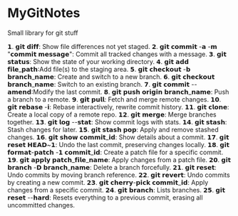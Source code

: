 # MyGitNotes
Small library for git stuff

𝟭. 𝗴𝗶𝘁 𝗱𝗶𝗳𝗳: Show file differences not yet staged.
𝟮. 𝗴𝗶𝘁 𝗰𝗼𝗺𝗺𝗶𝘁 -𝗮 -𝗺 "𝗰𝗼𝗺𝗺𝗶𝘁 𝗺𝗲𝘀𝘀𝗮𝗴𝗲": Commit all tracked changes with a message.
𝟯. 𝗴𝗶𝘁 𝘀𝘁𝗮𝘁𝘂𝘀: Show the state of your working directory.
𝟰. 𝗴𝗶𝘁 𝗮𝗱𝗱 𝗳𝗶𝗹𝗲_𝗽𝗮𝘁𝗵:Add file(s) to the staging area.
𝟱. 𝗴𝗶𝘁 𝗰𝗵𝗲𝗰𝗸𝗼𝘂𝘁 -𝗯 𝗯𝗿𝗮𝗻𝗰𝗵_𝗻𝗮𝗺𝗲: Create and switch to a new branch.
𝟲. 𝗴𝗶𝘁 𝗰𝗵𝗲𝗰𝗸𝗼𝘂𝘁 𝗯𝗿𝗮𝗻𝗰𝗵_𝗻𝗮𝗺𝗲: Switch to an existing branch.
𝟳. 𝗴𝗶𝘁 𝗰𝗼𝗺𝗺𝗶𝘁 --𝗮𝗺𝗲𝗻𝗱:Modify the last commit.
𝟴. 𝗴𝗶𝘁 𝗽𝘂𝘀𝗵 𝗼𝗿𝗶𝗴𝗶𝗻 𝗯𝗿𝗮𝗻𝗰𝗵_𝗻𝗮𝗺𝗲: Push a branch to a remote.
𝟵. 𝗴𝗶𝘁 𝗽𝘂𝗹𝗹: Fetch and merge remote changes.
𝟭𝟬. 𝗴𝗶𝘁 𝗿𝗲𝗯𝗮𝘀𝗲 -𝗶: Rebase interactively, rewrite commit history.
𝟭𝟭. 𝗴𝗶𝘁 𝗰𝗹𝗼𝗻𝗲: Create a local copy of a remote repo.
𝟭𝟮. 𝗴𝗶𝘁 𝗺𝗲𝗿𝗴𝗲: Merge branches together.
𝟭𝟯. 𝗴𝗶𝘁 𝗹𝗼𝗴 --𝘀𝘁𝗮𝘁: Show commit logs with stats.
𝟭𝟰. 𝗴𝗶𝘁 𝘀𝘁𝗮𝘀𝗵: Stash changes for later.
𝟭𝟱. 𝗴𝗶𝘁 𝘀𝘁𝗮𝘀𝗵 𝗽𝗼𝗽: Apply and remove stashed changes.
𝟭𝟲. 𝗴𝗶𝘁 𝘀𝗵𝗼𝘄 𝗰𝗼𝗺𝗺𝗶𝘁_𝗶𝗱: Show details about a commit.
𝟭𝟳. 𝗴𝗶𝘁 𝗿𝗲𝘀𝗲𝘁 𝗛𝗘𝗔𝗗~𝟭: Undo the last commit, preserving changes locally.
𝟭𝟴. 𝗴𝗶𝘁 𝗳𝗼𝗿𝗺𝗮𝘁-𝗽𝗮𝘁𝗰𝗵 -𝟭 𝗰𝗼𝗺𝗺𝗶𝘁_𝗶𝗱: Create a patch file for a specific commit.
𝟭𝟵. 𝗴𝗶𝘁 𝗮𝗽𝗽𝗹𝘆 𝗽𝗮𝘁𝗰𝗵_𝗳𝗶𝗹𝗲_𝗻𝗮𝗺𝗲: Apply changes from a patch file.
𝟮𝟬. 𝗴𝗶𝘁 𝗯𝗿𝗮𝗻𝗰𝗵 -𝗗 𝗯𝗿𝗮𝗻𝗰𝗵_𝗻𝗮𝗺𝗲: Delete a branch forcefully.
𝟮𝟭. 𝗴𝗶𝘁 𝗿𝗲𝘀𝗲𝘁: Undo commits by moving branch reference.
𝟮𝟮. 𝗴𝗶𝘁 𝗿𝗲𝘃𝗲𝗿𝘁: Undo commits by creating a new commit.
𝟮𝟯. 𝗴𝗶𝘁 𝗰𝗵𝗲𝗿𝗿𝘆-𝗽𝗶𝗰𝗸 𝗰𝗼𝗺𝗺𝗶𝘁_𝗶𝗱: Apply changes from a specific commit.
𝟮𝟰. 𝗴𝗶𝘁 𝗯𝗿𝗮𝗻𝗰𝗵: Lists branches.
𝟮𝟱. 𝗴𝗶𝘁 𝗿𝗲𝘀𝗲𝘁 --𝗵𝗮𝗿𝗱: Resets everything to a previous commit, erasing all uncommitted changes.
